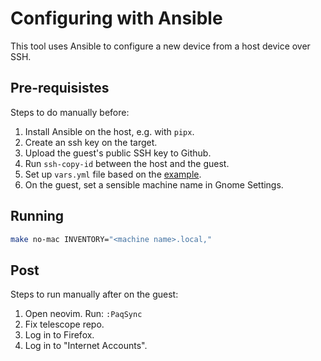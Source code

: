 # Configuring with Ansible

This tool uses Ansible to configure a new device from a host device over SSH.

## Pre-requisistes

Steps to do manually before:

1. Install Ansible on the host, e.g. with `pipx`.
2. Create an ssh key on the target.
3. Upload the guest's public SSH key to Github.
4. Run `ssh-copy-id` between the host and the guest.
5. Set up `vars.yml` file based on the [example](./vars.yml.example).
6. On the guest, set a sensible machine name in Gnome Settings.

## Running

```bash
make no-mac INVENTORY="<machine name>.local,"
```

## Post

Steps to run manually after on the guest:

1. Open neovim. Run: `:PaqSync`
2. Fix telescope repo.
3. Log in to Firefox.
4. Log in to "Internet Accounts".
